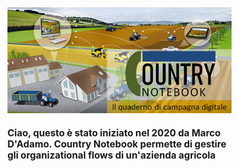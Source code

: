 <img src ="https://raw.githubusercontent.com/Country-Notebook/Immagini/master/CountryNotebook%20Aziende%20Wiki.png">
<h2> Ciao, questo è stato iniziato nel 2020 da Marco D'Adamo. Country Notebook permette di gestire gli organizational flows di un'azienda agricola </h2>

